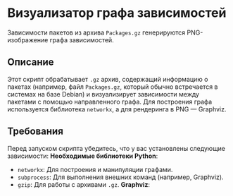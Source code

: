 # Визуализатор графа зависимостей
Зависимости пакетов из архива 
`Packages.gz` генерируются PNG-изображение графа зависимостей.

## Описание
Этот скрипт обрабатывает `.gz` архив, содержащий информацию о пакетах 
(например, файл `Packages.gz`, который обычно встречается в системах на 
базе Debian) и визуализирует зависимости между пакетами с помощью 
направленного графа. Для построения графа используется библиотека 
`networkx`, а для рендеринга в PNG — Graphviz.

## Требования
Перед запуском скрипта убедитесь, что у вас установлены следующие зависимости:
 **Необходимые библиотеки Python**:
   - `networkx`: Для построения и манипуляции графами.
   - `subprocess`: Для выполнения внешних команд (например, Graphviz).
   - `gzip`: Для работы с архивами `.gz`.
 **Graphviz**:

